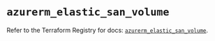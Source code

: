 # `azurerm_elastic_san_volume`

Refer to the Terraform Registry for docs: [`azurerm_elastic_san_volume`](https://registry.terraform.io/providers/hashicorp/azurerm/4.50.0/docs/resources/elastic_san_volume).
